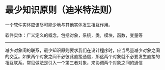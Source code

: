 # 最少知识原则（迪米特法则）

一个软件实体应该尽可能少地与其他实体发生相互作用。

软件实体：广义定义的概念，包括对象，系统，类，模块，函数，变量等

***

减少对象间的联系，最少知识原则要求我们在设计程序时，应当尽量减少对象之间的交互。如果两个对象之间不必彼此直接通信，那这两个对象就不必要发生直接的相互联系。常见做法是引入一个第三者对象，来协调两个对象之间的通信
